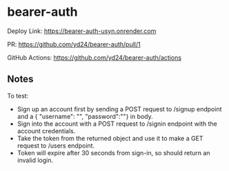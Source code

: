 # bearer-auth

Deploy Link: https://bearer-auth-usyn.onrender.com

PR: https://github.com/yd24/bearer-auth/pull/1

GitHub Actions: https://github.com/yd24/bearer-auth/actions

## Notes
To test:
* Sign up an account first by sending a POST request to /signup endpoint and a { "username": "<username here>", "password":"<password here>"} in body.
* Sign into the account with a POST request to /signin endpoint with the account credentials.
* Take the token from the returned object and use it to make a GET request to /users endpoint.
* Token will expire after 30 seconds from sign-in, so should return an invalid login.